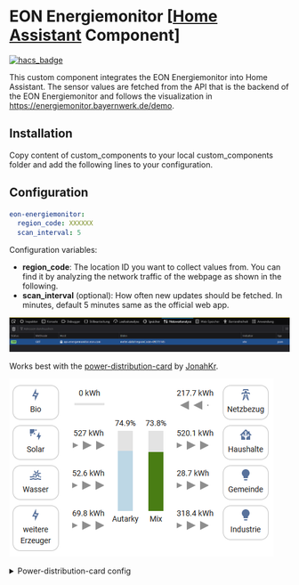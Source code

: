 # EON Energiemonitor [[Home Assistant](https://www.home-assistant.io/) Component]

[![hacs_badge](https://img.shields.io/badge/HACS-Custom-orange.svg?style=for-the-badge)](https://github.com/custom-components/hacs)

This custom component integrates the EON Energiemonitor into Home Assistant. The sensor values are fetched from the API that is the backend of the EON Energiemonitor and follows the visualization in <https://energiemonitor.bayernwerk.de/demo>.

## Installation

Copy content of custom_components to your local custom_components folder and add the following lines to your configuration.

## Configuration

```yaml
eon-energiemonitor:
  region_code: XXXXXX
  scan_interval: 5
```

Configuration variables:

* **region_code**: The location ID you want to collect values from. You can find it by analyzing the network traffic of the webpage as shown in the following.
* **scan_interval** (optional): How often new updates should be fetched. In minutes, default 5 minutes same as the official web app.

![how to find region code](doc/regionCode.png "Network traffic analysis ")

Works best with the [power-distribution-card](https://github.com/JonahKr/power-distribution-card) by [JonahKr](https://github.com/JonahKr).

![example power distribution card](doc/example.png "power-distribution-card example ")

<details>
  <summary>Power-distribution-card config</summary>
  
```
type: 'custom:power-distribution-card'
title: Energiemonitor
entities:
  - decimals: 2
    display_abs: true
    name: Bio
    unit_of_display: kWh
    unit_of_measurement: kWh
    icon: 'mdi:lightning-bolt-outline'
    producer: true
    entity: sensor.eon_energiemonitor_bio
    preset: producer
  - decimals: 2
    display_abs: true
    name: Netzbezug
    unit_of_display: kWh
    unit_of_measurement: kWh
    icon: 'mdi:transmission-tower'
    entity: sensor.eon_energiemonitor_secondaryinfeed
    preset: grid
  - decimals: 2
    display_abs: true
    name: Solar
    unit_of_display: kWh
    unit_of_measurement: kWh
    icon: 'mdi:solar-power'
    producer: true
    entity: sensor.eon_energiemonitor_solar
    preset: solar
  - decimals: 2
    display_abs: true
    name: Haushalte
    unit_of_display: kWh
    unit_of_measurement: kWh
    consumer: true
    invert_value: true
    icon: 'mdi:home-assistant'
    entity: sensor.eon_energiemonitor_domestic
    preset: home
  - decimals: 2
    display_abs: true
    name: Wasser
    unit_of_display: kWh
    unit_of_measurement: kWh
    icon: 'mdi:hydro-power'
    producer: true
    entity: sensor.eon_energiemonitor_water
    preset: hydro
  - decimals: 2
    display_abs: true
    name: Gemeinde
    unit_of_display: kWh
    unit_of_measurement: kWh
    consumer: true
    invert_value: true
    icon: 'mdi:lightbulb'
    entity: sensor.eon_energiemonitor_public
    preset: consumer
  - decimals: 2
    display_abs: true
    name: weitere Erzeuger
    unit_of_display: kWh
    unit_of_measurement: kWh
    icon: 'mdi:lightning-bolt-outline'
    producer: true
    entity: sensor.eon_energiemonitor_others
    preset: producer
  - decimals: 2
    display_abs: true
    name: Industrie
    unit_of_display: kWh
    unit_of_measurement: kWh
    consumer: true
    invert_value: true
    icon: 'mdi:lightbulb'
    entity: sensor.eon_energiemonitor_industrial
    preset: consumer
center:
  type: bars
  content:
    - name: Autarky
      preset: custom
      bar_color: lightblue
      bar_bg_color: ''
      entity: sensor.eon_energiemonitor_autarky
    - name: Mix
      preset: custom
      bar_color: green
      bar_bg_color: ''
      entity: sensor.eon_energiemonitor_energymix
animation: slide
```
</details>
